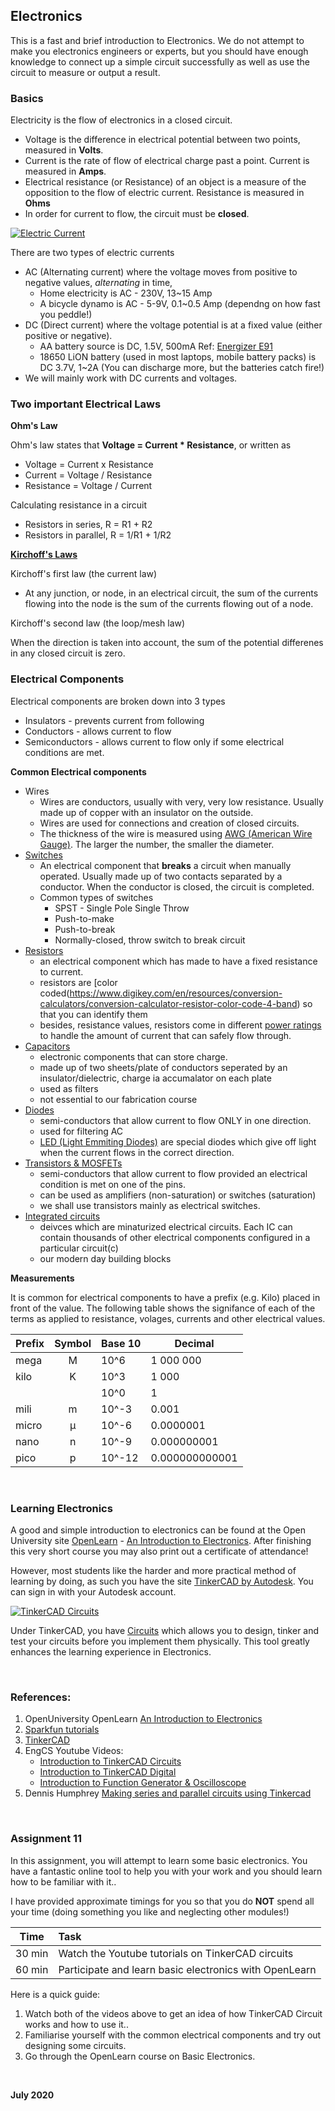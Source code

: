 
## Electronics

This is a fast and brief introduction to Electronics.  We do not attempt to make you electronics engineers or experts, but you should have enough knowledge to connect up a simple circuit successfully as well as use the circuit to measure or output a result.

### Basics

Electricity is the flow of electronics in a closed circuit.

- Voltage is the difference in electrical potential between two points, measured in **Volts**.
- Current is the rate of flow of electrical charge past a point.  Current is measured in **Amps**.
- Electrical resistance (or Resistance) of an object is a measure of the opposition to the flow of electric current.  Resistance is measured in **Ohms**
- In order for current to flow, the circuit must be **closed**.

[![Electric Current](images/1101_electricCurrent.png)](https://en.wikipedia.org/wiki/Electric_current)    

There are two types of electric currents

- AC (Alternating current) where the voltage moves from positive to negative values, *alternating* in time,
    + Home electricity is AC - 230V, 13~15 Amp
    + A bicycle dynamo is AC - 5-9V, 0.1~0.5 Amp (dependng on how fast you peddle!)
- DC (Direct current) where the voltage potential is at a fixed value (either positive or negative).
    + AA battery source is DC, 1.5V, 500mA Ref: [Energizer E91](https://data.energizer.com/PDFs/E91.pdf)
    + 18650 LiON battery (used in most laptops, mobile battery packs) is DC 3.7V, 1~2A (You can discharge more, but the batteries catch fire!)
- We will mainly work with DC currents and voltages.

### Two important Electrical Laws

**Ohm's Law**

Ohm's law states that **Voltage = Current * Resistance**, or written as

- Voltage = Current x Resistance
- Current = Voltage / Resistance
- Resistance = Voltage / Current

Calculating resistance in a circuit

- Resistors in series, R = R1 + R2
- Resistors in parallel, R = 1/R1 + 1/R2


[**Kirchoff's Laws**](https://en.wikipedia.org/wiki/Kirchhoff%27s_circuit_laws)

Kirchoff's first law (the current law)

- At any junction, or node, in an electrical circuit, the sum of the currents flowing into the node is the sum of the currents flowing out of a node.

Kirchoff's second law (the loop/mesh law)

When the direction is taken into account, the sum of the potential differenes in any closed circuit is zero.


### Electrical Components

Electrical components are broken down into 3 types

- Insulators - prevents current from following
- Conductors - allows current to flow
- Semiconductors - allows current to flow only if some electrical conditions are met.

**Common Electrical components**

- Wires
    - Wires are conductors, usually with very, very low resistance.  Usually made up of copper with an insulator on the outside.
    - Wires are used for connections and creation of closed circuits.
    - The thickness of the wire is measured using [AWG (American Wire Gauge)](https://www.rapidtables.com/calc/wire/wire-gauge-chart.html).  The larger the number, the smaller the diameter.
- [Switches](https://en.wikipedia.org/wiki/Switch)
    + An electrical component that **breaks** a circuit when manually operated.  Usually made up of two contacts separated by a conductor.  When the conductor is closed, the circuit is completed.
    + Common types of switches
        * SPST - Single Pole Single Throw
        * Push-to-make
        * Push-to-break
        * Normally-closed, throw switch to break circuit
- [Resistors](https://learn.sparkfun.com/tutorials/resistors/all)
    + an electrical component which has made to have a fixed resistance to current.
    + resistors are [color coded(https://www.digikey.com/en/resources/conversion-calculators/conversion-calculator-resistor-color-code-4-band) so that you can identify them
    + besides, resistance values, resistors come in different [power ratings](https://www.electronics-tutorials.ws/resistor/res_7.html) to handle the amount of current that can safely flow through.
- [Capacitors](https://learn.sparkfun.com/tutorials/capacitors/all)
    + electronic components that can store charge.
    + made up of two sheets/plate of conductors seperated by an insulator/dielectric, charge ia accumalator on each plate
    + used as filters
    + not essential to our fabrication course
- [Diodes](https://learn.sparkfun.com/tutorials/diodes)
    + semi-conductors that allow current to flow ONLY in one direction.
    + used for filtering AC
    + [LED (Light Emmiting Diodes)](https://learn.sparkfun.com/tutorials/light-emitting-diodes-leds) are special diodes which give off light when the current flows in the correct direction.
- [Transistors & MOSFETs](https://learn.sparkfun.com/tutorials/transistors)
    + semi-conductors that allow current to flow provided an electrical condition is met on one of the pins.
    + can be used as amplifiers (non-saturation) or switches (saturation)
    + we shall use transistors mainly as electrical switches.
- [Integrated circuits](https://learn.sparkfun.com/tutorials/integrated-circuits)
    + deivces which are minaturized electrical circuits.  Each IC can contain thousands of other electrical components configured in a particular circuit(c)
    + our modern day building blocks

**Measurements**

It is common for electrical components to have a prefix (e.g. Kilo) placed in front of the value.  The following table shows the signifance of each of the terms as applied to resistance, volages, currents and other electrical values.

| Prefix   | Symbol   |  Base 10 |Decimal                             |
|----------|:--------:|----------|------------------------------------|
|mega      | M        |  10^6    | 1 000 000      |
|kilo      | K        |  10^3    |     1 000      |
|          |          |  10^0    |         1      |
|mili      | m        | 10^-3    |         0.001  |
|micro     | μ        | 10^-6    |         0.0000001 |
|nano      | n        | 10^-9    |         0.000000001 |
|pico      | p        | 10^-12   |         0.000000000001 |

&nbsp;

### Learning Electronics

A good and simple introduction to electronics can be found at the Open University site [OpenLearn](https://www.open.edu/openlearn/) - [An Introduction to Electronics](https://www.open.edu/openlearn/science-maths-technology/introduction-electronics/content-section-0?active-tab=content-tab).  After finishing this very short course you may also print out a certificate of attendance!

However, most students like the harder and more practical method of learning by doing, as such you have the site [TinkerCAD by Autodesk](https://www.tinkercad.com/).  You can sign in with your Autodesk account.

[![TinkerCAD Circuits](images/1102_tinkercad.png)](https://www.tinkercad.com/dashboard?type=circuits)

Under TinkerCAD, you have [Circuits](https://www.tinkercad.com/dashboard?type=circuits) which allows you to design, tinker and test your circuits before you implement them physically.  This tool greatly enhances the learning experience in Electronics.

&nbsp;

### References:

1.  OpenUniversity OpenLearn [An Introduction to Electronics](https://www.open.edu/openlearn/science-maths-technology/introduction-electronics/content-section-0?active-tab=content-tab)
2.  [Sparkfun tutorials](https://learn.sparkfun.com/)
3.  [TinkerCAD](https://www.tinkercad.com)
4.  EngCS Youtube Videos:
    - [Introduction to TinkerCAD Circuits](https://youtu.be/38ur1kyFYxc)
    - [Introduction to TinkerCAD Digital](https://youtu.be/LHfqgct69bs)
    - [Introduction to Function Generator & Oscilloscope](https://youtu.be/wfvYz1L0Qkk)
5.  Dennis Humphrey [Making series and parallel circuits using Tinkercad](https://youtu.be/upuGkCdGEKA)

&nbsp;

### Assignment 11

In this assignment, you will attempt to learn some basic electronics.  You have a fantastic online tool to help you with your work and you should learn how to be familiar with it..

I have provided approximate timings for you so that you do **NOT** spend all your time (doing something you like and neglecting other modules!)

| Time   | Task |
|--------|:------------------------------------------------|
|30 min  | Watch the Youtube tutorials on TinkerCAD circuits |
|60 min  | Participate and learn basic electronics with OpenLearn |

Here is a quick guide:

1.  Watch both of the videos above to get an idea of how TinkerCAD Circuit works and how to use it..
2.  Familiarise yourself with the common electrical components and try out designing some circuits.
3.  Go through the OpenLearn course on Basic Electronics.

&nbsp;

**July 2020**
